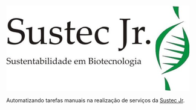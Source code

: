 ![logo](/imagens/logo.jpg)

Automatizando tarefas manuais na realização de serviços da [Sustec Jr](https://www.sustecjunior.com/home).

